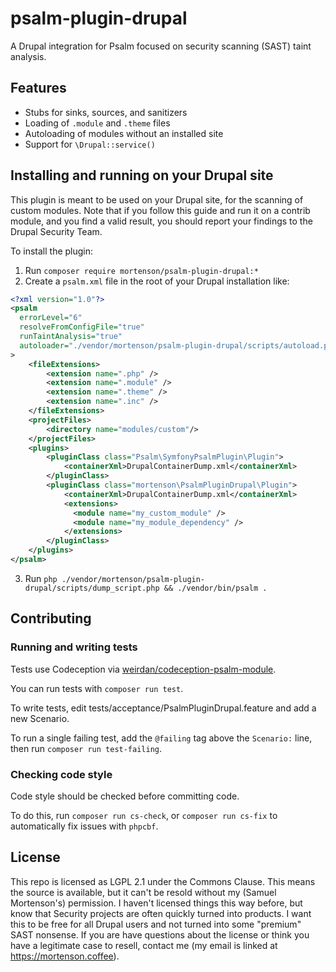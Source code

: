 # psalm-plugin-drupal

A Drupal integration for Psalm focused on security scanning (SAST) taint
analysis.

## Features

- Stubs for sinks, sources, and sanitizers
- Loading of `.module` and `.theme` files
- Autoloading of modules without an installed site
- Support for `\Drupal::service()`

## Installing and running on your Drupal site

This plugin is meant to be used on your Drupal site, for the scanning of custom
modules. Note that if you follow this guide and run it on a contrib module, and
you find a valid result, you should report your findings to the Drupal Security
Team.

To install the plugin:

1. Run `composer require mortenson/psalm-plugin-drupal:*`
2. Create a `psalm.xml` file in the root of your Drupal installation like:
```xml
<?xml version="1.0"?>
<psalm
  errorLevel="6"
  resolveFromConfigFile="true"
  runTaintAnalysis="true"
  autoloader="./vendor/mortenson/psalm-plugin-drupal/scripts/autoload.php"
>
    <fileExtensions>
        <extension name=".php" />
        <extension name=".module" />
        <extension name=".theme" />
        <extension name=".inc" />
    </fileExtensions>
    <projectFiles>
        <directory name="modules/custom"/>
    </projectFiles>
    <plugins>
        <pluginClass class="Psalm\SymfonyPsalmPlugin\Plugin">
            <containerXml>DrupalContainerDump.xml</containerXml>
        </pluginClass>
        <pluginClass class="mortenson\PsalmPluginDrupal\Plugin">
            <containerXml>DrupalContainerDump.xml</containerXml>
            <extensions>
              <module name="my_custom_module" />
              <module name="my_module_dependency" />
            </extensions>
        </pluginClass>
    </plugins>
</psalm>
```
3. Run `php ./vendor/mortenson/psalm-plugin-drupal/scripts/dump_script.php && ./vendor/bin/psalm .`

## Contributing

### Running and writing tests

Tests use Codeception via [weirdan/codeception-psalm-module].

You can run tests with `composer run test`.

To write tests, edit tests/acceptance/PsalmPluginDrupal.feature and add a new
Scenario.

To run a single failing test, add the `@failing` tag above the `Scenario:` 
line, then run `composer run test-failing`.

### Checking code style

Code style should be checked before committing code.

To do this, run `composer run cs-check`, or `composer run cs-fix` to
automatically fix issues with `phpcbf`.

## License

This repo is licensed as LGPL 2.1 under the Commons Clause. This means the
source is available, but it can't be resold without my (Samuel Mortenson's)
permission. I haven't licensed things this way before, but know that Security
projects are often quickly turned into products. I want this to be free for all
Drupal users and not turned into some "premium" SAST nonsense. If you are
have questions about the license or think you have a legitimate case to resell,
contact me (my email is linked at https://mortenson.coffee).

[weirdan/codeception-psalm-module]: https://github.com/weirdan/codeception-psalm-module
